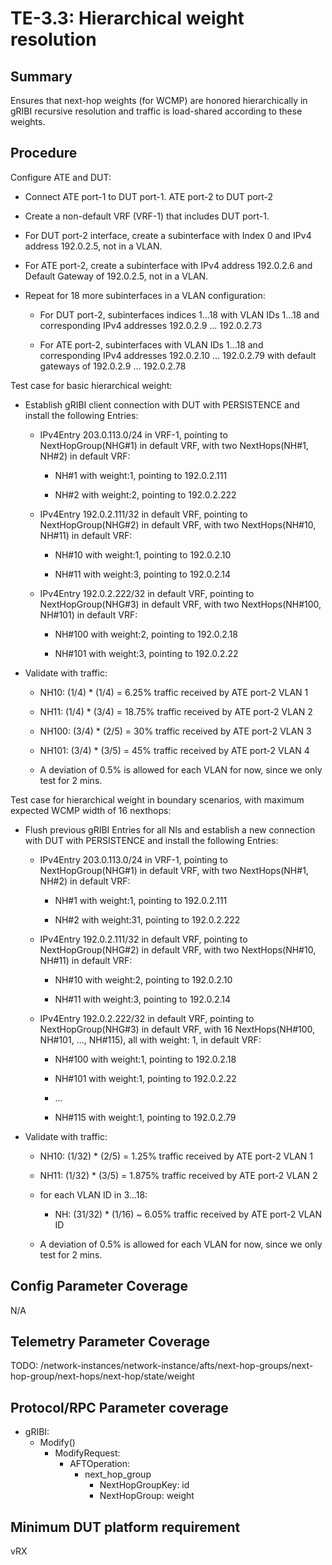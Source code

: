 # TE-3.3: Hierarchical weight resolution

## Summary

Ensures that next-hop weights (for WCMP) are honored hierarchically in gRIBI
recursive resolution and traffic is load-shared according to these weights.

## Procedure

Configure ATE and DUT:

*   Connect ATE port-1 to DUT port-1. ATE port-2 to DUT port-2

*   Create a non-default VRF (VRF-1) that includes DUT port-1.

*   For DUT port-2 interface, create a subinterface with Index 0 and IPv4
    address 192.0.2.5, not in a VLAN.

*   For ATE port-2, create a subinterface with IPv4 address 192.0.2.6 and
    Default Gateway of 192.0.2.5, not in a VLAN.

*   Repeat for 18 more subinterfaces in a VLAN configuration:

    *   For DUT port-2, subinterfaces indices 1...18 with VLAN IDs 1...18 and
        corresponding IPv4 addresses 192.0.2.9 ... 192.0.2.73

    *   For ATE port-2, subinterfaces with VLAN IDs 1...18 and corresponding
        IPv4 addresses 192.0.2.10 ... 192.0.2.79 with default gateways of
        192.0.2.9 ... 192.0.2.78

Test case for basic hierarchical weight:

*   Establish gRIBI client connection with DUT with PERSISTENCE and install the
    following Entries:

    *   IPv4Entry 203.0.113.0/24 in VRF-1, pointing to NextHopGroup(NHG#1) in
        default VRF, with two NextHops(NH#1, NH#2) in default VRF:

        *   NH#1 with weight:1, pointing to 192.0.2.111

        *   NH#2 with weight:2, pointing to 192.0.2.222

    *   IPv4Entry 192.0.2.111/32 in default VRF, pointing to NextHopGroup(NHG#2)
        in default VRF, with two NextHops(NH#10, NH#11) in default VRF:

        *   NH#10 with weight:1, pointing to 192.0.2.10

        *   NH#11 with weight:3, pointing to 192.0.2.14

    *   IPv4Entry 192.0.2.222/32 in default VRF, pointing to NextHopGroup(NHG#3)
        in default VRF, with two NextHops(NH#100, NH#101) in default VRF:

        *   NH#100 with weight:2, pointing to 192.0.2.18

        *   NH#101 with weight:3, pointing to 192.0.2.22

*   Validate with traffic:

    *   NH10: (1/4) * (1/4) = 6.25% traffic received by ATE port-2 VLAN 1

    *   NH11: (1/4) * (3/4) = 18.75% traffic received by ATE port-2 VLAN 2

    *   NH100: (3/4) * (2/5) = 30% traffic received by ATE port-2 VLAN 3

    *   NH101: (3/4) * (3/5) = 45% traffic received by ATE port-2 VLAN 4

    *   A deviation of 0.5% is allowed for each VLAN for now, since we only test
        for 2 mins.

Test case for hierarchical weight in boundary scenarios, with maximum expected
WCMP width of 16 nexthops:

*   Flush previous gRIBI Entries for all NIs and establish a new connection with
    DUT with PERSISTENCE and install the following Entries:

    *   IPv4Entry 203.0.113.0/24 in VRF-1, pointing to NextHopGroup(NHG#1) in
        default VRF, with two NextHops(NH#1, NH#2) in default VRF:

        *   NH#1 with weight:1, pointing to 192.0.2.111

        *   NH#2 with weight:31, pointing to 192.0.2.222

    *   IPv4Entry 192.0.2.111/32 in default VRF, pointing to NextHopGroup(NHG#2)
        in default VRF, with two NextHops(NH#10, NH#11) in default VRF:

        *   NH#10 with weight:2, pointing to 192.0.2.10

        *   NH#11 with weight:3, pointing to 192.0.2.14

    *   IPv4Entry 192.0.2.222/32 in default VRF, pointing to NextHopGroup(NHG#3)
        in default VRF, with 16 NextHops(NH#100, NH#101, ..., NH#115), all with
        weight: 1, in default VRF:

        *   NH#100 with weight:1, pointing to 192.0.2.18

        *   NH#101 with weight:1, pointing to 192.0.2.22

        *   ...

        *   NH#115 with weight:1, pointing to 192.0.2.79

*   Validate with traffic:

    *   NH10: (1/32) * (2/5) = 1.25% traffic received by ATE port-2 VLAN 1

    *   NH11: (1/32) * (3/5) = 1.875% traffic received by ATE port-2 VLAN 2

    *   for each VLAN ID in 3...18:

        *   NH: (31/32) * (1/16) ~ 6.05% traffic received by ATE port-2 VLAN ID

    *   A deviation of 0.5% is allowed for each VLAN for now, since we only test
        for 2 mins.

## Config Parameter Coverage

N/A

## Telemetry Parameter Coverage

TODO:
/network-instances/network-instance/afts/next-hop-groups/next-hop-group/next-hops/next-hop/state/weight

## Protocol/RPC Parameter coverage

*   gRIBI:
    *   Modify()
        *   ModifyRequest:
            *   AFTOperation:
                *   next_hop_group
                    *   NextHopGroupKey: id
                    *   NextHopGroup: weight

## Minimum DUT platform requirement

vRX
